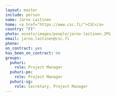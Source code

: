 ```yaml
---
layout: master
include: person
name: Jarno Laitinen
home: <a href="https://www.csc.fi/">CSC</a>
country: "FI"
photo: assets/images/people/jarno-laitinen.JPG
email: jarno.laitinen@csc.fi
phone:
on_contract: yes
has_been_on_contract: no
groups:
  puhuri:
    role: Project Manager
  puhuri-po:
    role: Project Manager
  puhuri-sg:
    role: Secretary, Project Manager
---
```


